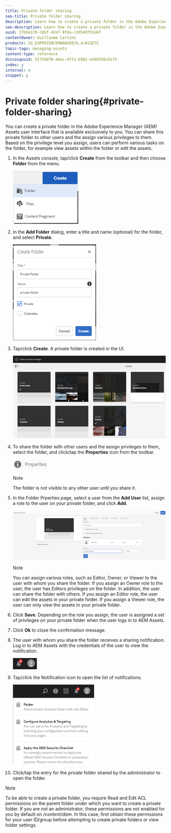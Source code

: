 ```yaml
---
title: Private folder sharing
seo-title: Private folder sharing
description: Learn how to create a private folder in the Adobe Experience Manager (AEM) Assets and share it with other users and the assign various privileges to them.
seo-description: Learn how to create a private folder in the Adobe Experience Manager (AEM) Assets and share it with other users and the assign various privileges to them.
uuid: 1fb8a179-cbbf-42ef-9fda-c3d540753a6f
contentOwner: Guillaume Carlino
products: SG_EXPERIENCEMANAGER/6.4/ASSETS
topic-tags: managing-assets
content-type: reference
discoiquuid: 52755076-4dac-4ffa-b982-e594350c61f5
index: y
internal: n
snippet: y
---
```


# Private folder sharing{#private-folder-sharing}

You can create a private folder in the Adobe Experience Manager (AEM) Assets user interface that is available exclusively to you. You can share this private folder to other users and the assign various privileges to them. Based on the privilege level you assign, users can perform various tasks on the folder, for example view assets within the folder or edit the assets.

1. In the Assets console, tap/click **Create** from the toolbar and then choose **Folder** from the menu.

   ![](assets/chlimage_1-425.png)

1. In the **Add Folder** dialog, enter a title and name (optional) for the folder, and select **Private**.

   ![](assets/chlimage_1-426.png)

1. Tap/click **Create**. A private folder is created in the UI.

   ![](assets/chlimage_1-427.png)

1. To share the folder with other users and the assign privileges to them, select the folder, and click/tap the **Properties** icon from the toolbar.

   ![](assets/chlimage_1-428.png)

   >[!NOTE]
   >
   >The folder is not visible to any other user until you share it.

1. In the Folder Prperties page, select a user from the **Add User** list, assign a role to the user on your private folder, and click **Add**.

   ![](assets/chlimage_1-429.png)

   >[!NOTE]
   >
   >You can assign various roles, such as Editor, Owner, or Viewer to the user with whom you share the folder. If you assign an Owner role to the user, the user has Editors privileges on the folder. In addition, the user can share the folder with others. If you assign an Editor role, the user can edit the assets in your private folder. If you assign a Viewer role, the user can only view the assets in your private folder.

1. Click **Save**. Depending on the role you assign, the user is assigned a set of privileges on your private folder when the user logs in to AEM Assets.
1. Click **Ok** to close the confirmation message.
1. The user with whom you share the folder receives a sharing notification. Log in to AEM Assets with the credentials of the user to view the notification.

   ![](assets/chlimage_1-430.png)

1. Tap/click the Notification icon to open the list of notifications.

   ![](assets/chlimage_1-431.png)

1. Click/tap the entry for the private folder shared by the administrator to open the folder.

>[!NOTE]
>
>To be able to create a private folder, you require Read and Edit ACL permissions on the parent folder under which you want to create a private folder. If you are not an administrator, these permissions are not enabled for you by default on */content/dam*. In this case, first obtain these permissions for your user ID/group before attempting to create private folders or view folder settings.

